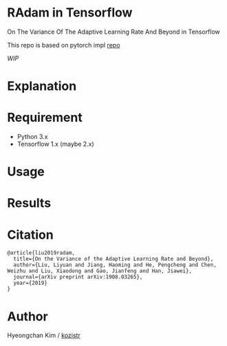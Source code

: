 # RAdam in Tensorflow
On The Variance Of The Adaptive Learning Rate And Beyond in Tensorflow

This repo is based on pytorch impl [repo](https://github.com/LiyuanLucasLiu/RAdam)

*WIP*

# Explanation

# Requirement
* Python 3.x
* Tensorflow 1.x (maybe 2.x)

# Usage

# Results

# Citation

```
@article{liu2019radam,
  title={On the Variance of the Adaptive Learning Rate and Beyond},
  author={Liu, Liyuan and Jiang, Haoming and He, Pengcheng and Chen, Weizhu and Liu, Xiaodong and Gao, Jianfeng and Han, Jiawei},
  journal={arXiv preprint arXiv:1908.03265},
  year={2019}
}
```

# Author

Hyeongchan Kim / [kozistr](http://kozistr.tech)